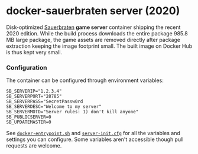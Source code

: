 # docker-sauerbraten server (2020)

Disk-optimized [Sauerbraten](http://sauerbraten.org/) **game server** container shipping the recent 2020 edition. While the build process downloads the entire package 985.8 MB large package, the game assets are removed directly after package extraction keeping the image footprint small. The built image on Docker Hub is thus kept very small.

### Configuration

The container can be configured through environment variables:

```
SB_SERVERIP="1.2.3.4"
SB_SERVERPORT="28785"
SB_SERVERPASS="SecretPassw0rd
SB_SERVERDESC="Welcome to my server"
SB_SERVERMOTD="Server rules: 1) don't kill anyone"
SB_PUBLICSERVER=0
SB_UPDATEMASTER=0
```

See [`docker-entrypoint.sh`](docker-entrypoint.sh) and [`server-init.cfg`](https://sourceforge.net/p/sauerbraten/code/HEAD/tree/server-init.cfg) for all the variables and settings you can configure. Some variables aren't accessible though pull requests are welcome.
